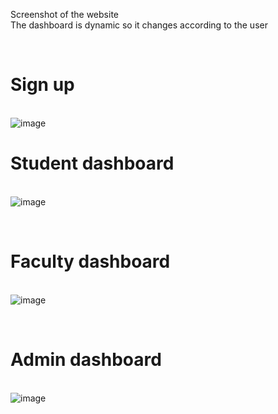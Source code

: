 Screenshot of the website<br>
The dashboard is dynamic so it changes according to the user

<br><h1>Sign up </h1>
<br>
![image](https://github.com/SulemanMohiuddin/Web-Development-using-PHP/assets/96354394/3774382f-ae1c-4414-9bfb-52b744a02681)
<br><h1>Student dashboard </h1>
<br>
![image](https://github.com/SulemanMohiuddin/Web-Development-using-PHP/assets/96354394/f3cbdb5e-cbd2-477b-97ef-4d48f84bbb38)

<br><h1> Faculty dashboard </h1>
<br>
![image](https://github.com/SulemanMohiuddin/Web-Development-using-PHP/assets/96354394/1b2ab5cf-9f02-4941-80cd-bda8a441d95e)

<br><h1>Admin dashboard </h1>
<br>
![image](https://github.com/SulemanMohiuddin/Web-Development-using-PHP/assets/96354394/a8b3dd91-2a4c-4320-a5e0-3b89f49691e0)
